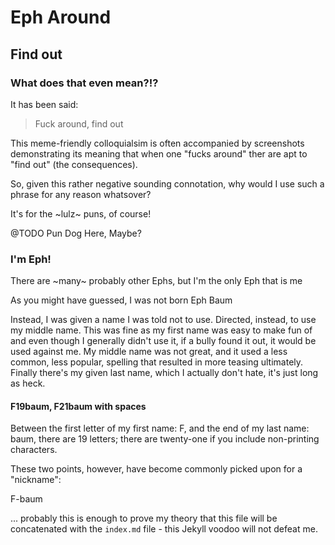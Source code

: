 # Eph Around

## Find out 

### What does that even mean?!?

It has been said:

> Fuck around, find out

This meme-friendly colloquialsim is often accompanied by screenshots demonstrating its meaning that when one "fucks around" ther are apt to "find out" (the consequences).

So, given this rather negative sounding connotation, why would I use such a phrase for any reason whatsover? 

It's for the ~lulz~ puns, of course! 

@TODO Pun Dog Here, Maybe?

### I'm Eph!

There are ~many~ probably other Ephs, but I'm the only Eph that is me

As you might have guessed, I was not born Eph Baum

Instead, I was given a name I was told not to use. Directed, instead, to use my middle name. This was fine as my first name was easy to make fun of and even though I generally didn't use it, if a bully found it out, it would be used against me. My middle name was not great, and it used a less common, less popular, spelling that resulted in more teasing ultimately. Finally there's my given last name, which I actually don't hate, it's just long as heck. 

#### F19baum, F21baum with spaces

Between the first letter of my first name: F, and the end of my last name: baum, there are 19 letters; there are twenty-one if you include non-printing characters.

These two points, however, have become commonly picked upon for a "nickname": 

F-baum

... probably this is enough to prove my theory that this file will be concatenated with the `index.md` file - this Jekyll voodoo will not defeat me.

